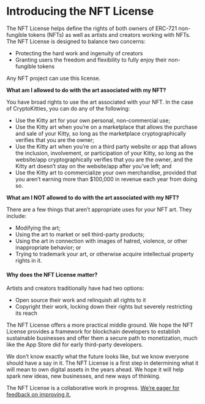# Introducing the NFT License

The NFT License helps define the rights of both owners of ERC-721 non-fungible tokens (NFTs) as well as artists and creators working with NFTs. The NFT License is designed to balance two concerns:

* Protecting the hard work and ingenuity of creators
* Granting users the freedom and flexibility to fully enjoy their non-fungible tokens

Any NFT project can use this license.

**What am I allowed to do with the art associated with my NFT?**

You have broad rights to use the art associated with your NFT. In the case of CryptoKitties, you can do any of the following:

* Use the Kitty art for your own personal, non-commercial use;
* Use the Kitty art when you’re on a marketplace that allows the purchase and sale of your Kitty, so long as the marketplace cryptographically verifies that you are the owner;
* Use the Kitty art when you’re on a third party website or app that allows the inclusion, involvement, or participation of your Kitty, so long as the website/app cryptographically verifies that you are the owner, and the Kitty art doesn’t stay on the website/app after you’ve left; and
* Use the Kitty art to commercialize your own merchandise, provided that you aren’t earning more than $100,000 in revenue each year from doing so.

**What am I NOT allowed to do with the art associated with my NFT?**

There are a few things that aren’t appropriate uses for your NFT art. They include:

* Modifying the art;
* Using the art to market or sell third-party products;
* Using the art in connection with images of hatred, violence, or other inappropriate behavior; or
* Trying to trademark your art, or otherwise acquire intellectual property rights in it.

#### Why does the NFT License matter?

Artists and creators traditionally have had two options:

* Open source their work and relinquish all rights to it
* Copyright their work, locking down their rights but severely restricting its reach

The NFT License offers a more practical middle ground. We hope the NFT License provides a framework for blockchain developers to establish sustainable businesses and offer them a secure path to monetization, much like the App Store did for early third-party developers.

We don’t know exactly what the future looks like, but we know everyone should have a say in it. The NFT License is a first step in determining what it will mean to own digital assets in the years ahead. We hope it will help spark new ideas, new businesses, and new ways of thinking.

The NFT License is a collaborative work in progress. [We’re eager for feedback on improving it.](mailto:feedback@niftylicense.org)

